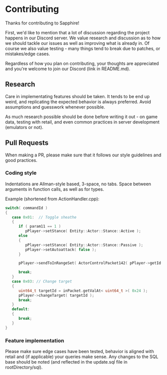 # Contributing

Thanks for contributing to Sapphire!

First, we'd like to mention that a lot of discussion regarding the project happens in our Discord server.
We value research and discussion as to how we should tackle our issues as well as improving what is already in.
Of course we also value testing - many things tend to break due to patches, or mistakes/edge cases.

Regardless of how you plan on contributing, your thoughts are appreciated and you're welcome to join our Discord (link in README.md).

## Research

Care in implementating features should be taken. It tends to be end up weird, and replicating the expected behavior 
is always preferred. Avoid assumptions and guesswork whenever possible.

As much research possible should be done before writing it out - on game data, testing with retail, 
and even common practices in server development (emulators or not).

## Pull Requests

When making a PR, please make sure that it follows our style guidelines and good practices.

### Coding style

Indentations are Allman-style based, 3-space, no tabs.
Space between arguments in function calls, as well as for types.

Example (shortened from ActionHandler.cpp):

```cpp
switch( commandId )
{
   case 0x01:  // Toggle sheathe
   {
      if ( param11 == 1 )
         pPlayer->setStance( Entity::Actor::Stance::Active );
      else
      {
         pPlayer->setStance( Entity::Actor::Stance::Passive );
         pPlayer->setAutoattack( false );
      }

      pPlayer->sendToInRangeSet( ActorControlPacket142( pPlayer->getId(), 0, param11, 1 ) );

      break;
   }
   case 0x03: // Change target
   {
      uint64_t targetId = inPacket.getValAt< uint64_t >( 0x24 );
      pPlayer->changeTarget( targetId );
      break;
   }
   default:
   {
      break;
   }
}
```

### Feature implementation

Please make sure edge cases have been tested, behavior is aligned with retail and (if applicable) your queries make sense.
Any changes to the SQL base should be noted (and reflected in the update.sql file in rootDirectory/sql). 

